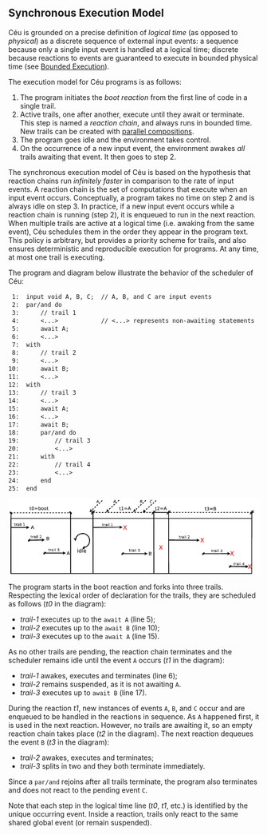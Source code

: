 ## Synchronous Execution Model

Céu is grounded on a precise definition of *logical time* (as opposed to
*physical*) as a discrete sequence of external input events:
a sequence because only a single input event is handled at a logical time; 
discrete because reactions to events are guaranteed to execute in bounded
physical time (see [Bounded Execution](#TODO)).

The execution model for Céu programs is as follows:

1. The program initiates the *boot reaction* from the first line of code in a
   single trail.
2. Active trails, one after another, execute until they await or terminate.
   This step is named a *reaction chain*, and always runs in bounded time.
   New trails can be created with [parallel compositions](#TODO).
3. The program goes idle and the environment takes control.
4. On the occurrence of a new input event, the environment awakes *all* trails
   awaiting that event.
   It then goes to step 2.


The synchronous execution model of Céu is based on the hypothesis that reaction
chains run *infinitely faster* in comparison to the rate of input events.
A reaction chain is the set of computations that execute when an input event
occurs.
Conceptually, a program takes no time on step 2 and is always idle on step 3.
In practice, if a new input event occurs while a reaction chain is 
running (step 2), it is enqueued to run in the next reaction.
When multiple trails are active at a logical time (i.e. awaking from the same 
event), Céu schedules them in the order they appear in the program text.
This policy is arbitrary, but provides a priority scheme for trails, and also
ensures deterministic and reproducible execution for programs.
At any time, at most one trail is executing.

The program and diagram below illustrate the behavior of the scheduler of Céu:

```ceu
 1:  input void A, B, C;  // A, B, and C are input events
 2:  par/and do
 3:      // trail 1
 4:      <...>            // <...> represents non-awaiting statements
 5:      await A;
 6:      <...>
 7:  with
 8:      // trail 2
 9:      <...>
10:      await B;
11:      <...>
12:  with
13:      // trail 3
14:      <...>
15:      await A;
16:      <...>
17:      await B;
18:      par/and do
19:          // trail 3
20:          <...>
21:      with
22:          // trail 4
23:          <...>
24:      end
25:  end
```

![](images/010-reaction.png)

The program starts in the boot reaction and forks into three trails.
Respecting the lexical order of declaration for the trails, they are scheduled
as follows (*t0* in the diagram):

- *trail-1* executes up to the `await A` (line 5);
- *trail-2* executes up to the `await B` (line 10);
- *trail-3* executes up to the `await A` (line 15).

As no other trails are pending, the reaction chain terminates and the scheduler 
remains idle until the event `A` occurs (*t1* in the diagram):

- *trail-1* awakes, executes and terminates (line 6);
- *trail-2* remains suspended, as it is not awaiting `A`.
- *trail-3* executes up to `await B` (line 17).

During the reaction *t1*, new instances of events `A`, `B`, and `C` occur and
are enqueued to be handled in the reactions in sequence.
As `A` happened first, it is used in the next reaction.
However, no trails are awaiting it, so an empty reaction chain takes place 
(*t2* in the diagram).
The next reaction dequeues the event `B` (*t3* in the diagram):

- *trail-2* awakes, executes and terminates;
- *trail-3* splits in two and they both terminate immediately.

Since a `par/and` rejoins after all trails terminate, the program also
terminates and does not react to the pending event `C`.

Note that each step in the logical time line (*t0*, *t1*, etc.) is identified 
by the unique occurring event.
Inside a reaction, trails only react to the same shared global event (or remain 
suspended).

<!--
A reaction chain may also contain emissions and reactions to internal events, 
which are presented in Section~\ref{sec.ceu.ints}.
-->
